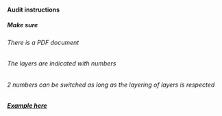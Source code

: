 #### Audit instructions

##### Make sure

###### There is a PDF document
###### The layers are indicated with numbers
###### 2 numbers can be switched as long as the layering of layers is respected 

##### [Example here](https://www.figma.com/file/YnrbPhItwgUy56I6Yne14S/UI-II---Ex-2?node-id=2%3A3)
